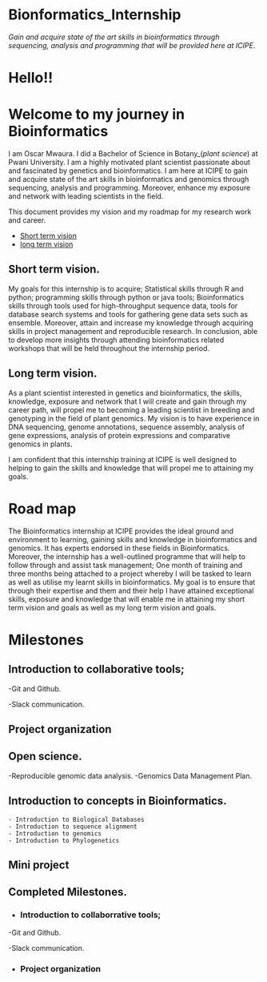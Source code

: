 # Bionformatics_Internship
*Gain and acquire state of the art skills in bioinformatics through sequencing, analysis and programming that will be provided here at ICIPE*.

# Hello!!

# Welcome to my journey in Bioinformatics

I am Oscar Mwaura. I did a Bachelor of Science in Botany_(*plant science*) at Pwani University. I am a highly motivated plant scientist passionate about and fascinated by genetics and bioinformatics. I am here at ICIPE to gain and acquire state of the art skills in bioinformatics and genomics through sequencing, analysis and programming. Moreover, enhance my exposure and network with leading scientists in the field.

This document provides my vision and my roadmap for my research work and career.

*  [Short term vision](Short-term-vision)
*  [long term vision](Long-term-vision)

## Short term vision.

My goals for this internship is to acquire; Statistical skills through R and python; programming skills through python or java tools; Bioinformatics skills through tools used for high-throughput sequence data, tools for database search systems and tools for gathering gene data sets such as ensemble. Moreover, attain and increase my knowledge through acquiring skills in project management and reproducible research. In conclusion, able to develop more insights through attending bioinformatics related workshops that will be held throughout the internship period.

## Long term vision.

As a plant scientist interested in genetics and bioinformatics, the skills, knowledge, exposure and network that I will create and gain through my career path, will propel me to becoming a leading scientist in breeding and genotyping in the field of plant genomics. My vision is to have experience in DNA sequencing, genome annotations, sequence assembly, analysis of gene expressions, analysis of protein expressions and comparative genomics in plants.


I am confident that this internship training at ICIPE is well designed to helping to gain the skills and knowledge that will propel me to attaining my goals.


# Road map

The Bioinformatics internship at ICIPE provides the ideal ground and environment to learning, gaining skills and knowledge in bioinformatics and genomics. It has experts endorsed in these fields in Bioinformatics. Moreover, the internship has a well-outlined programme that will help to follow through and assist task management; One month of training and three months being attached to a project whereby I will be tasked to learn as well as utilise my learnt skills in bioinformatics. My goal is to ensure that through their expertise and them and their help I have attained exceptional skills, exposure and knowledge that will enable me in attaining my short term vision and goals as well as my long term vision and goals.

# Milestones

## Introduction to collaborative tools;
  -Git and Github.
  
  -Slack communication.
  
## Project organization

## Open science.
  -Reproducible genomic data analysis.
  -Genomics Data Management Plan.

## Introduction to concepts in Bioinformatics.
    - Introduction to Biological Databases
    - Introduction to sequence alignment
    - Introduction to genomics
    - Introduction to Phylogenetics
    
 ## Mini project
    
## Completed Milestones.
 - ### Introduction to collaborrative tools;
  -Git and Github.
  
  -Slack communication.
  
  - ### Project organization






